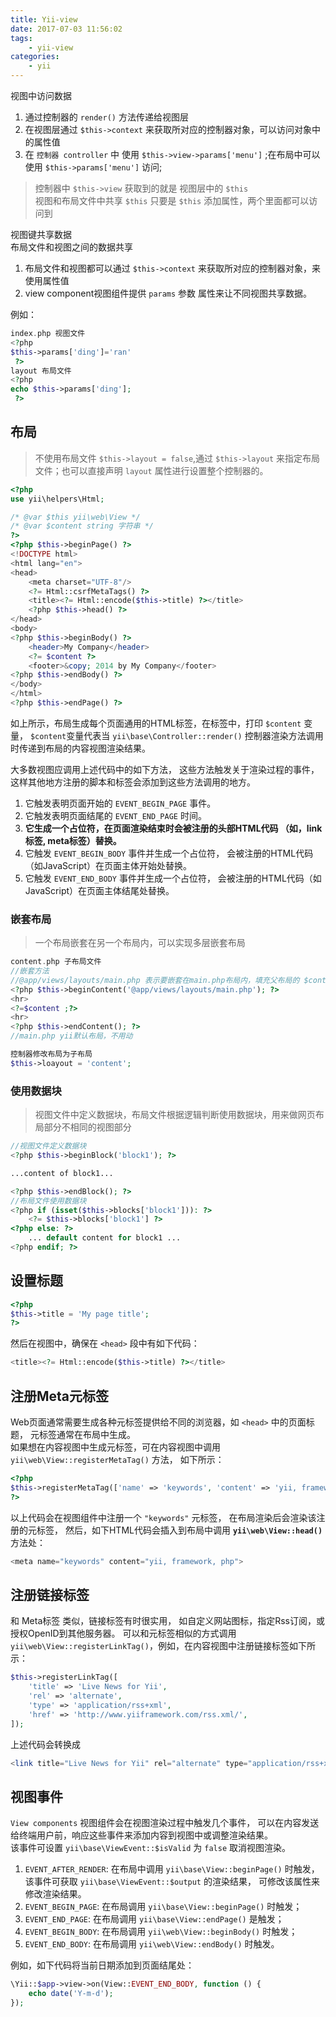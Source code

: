 ```yaml
---
title: Yii-view
date: 2017-07-03 11:56:02
tags:
	- yii-view
categories:
    - yii
---
```


视图中访问数据  
1. 通过控制器的 `render()` 方法传递给视图层  
2. 在视图层通过  `$this->context` 来获取所对应的控制器对象，可以访问对象中的属性值  
3. 在 `控制器 controller` 中 使用 `$this->view->params['menu']` ;在布局中可以使用 `$this->params['menu']` 访问;
> 控制器中 `$this->view` 获取到的就是 视图层中的 `$this`  
> 视图和布局文件中共享 `$this` 只要是 `$this` 添加属性，两个里面都可以访问到    

视图键共享数据  
布局文件和视图之间的数据共享  
1. 布局文件和视图都可以通过 `$this->context` 来获取所对应的控制器对象，来使用属性值  
2. view component视图组件提供 `params` 参数 属性来让不同视图共享数据。

例如：
```php
index.php 视图文件
<?php
$this->params['ding']='ran'
 ?>
layout 布局文件
<?php
echo $this->params['ding'];
 ?>
```

## 布局  
> 不使用布局文件 `$this->layout = false`,通过 `$this->layout` 来指定布局文件；也可以直接声明 `layout` 属性进行设置整个控制器的。

```php
<?php
use yii\helpers\Html;

/* @var $this yii\web\View */
/* @var $content string 字符串 */
?>
<?php $this->beginPage() ?>
<!DOCTYPE html>
<html lang="en">
<head>
    <meta charset="UTF-8"/>
    <?= Html::csrfMetaTags() ?>
    <title><?= Html::encode($this->title) ?></title>
    <?php $this->head() ?>
</head>
<body>
<?php $this->beginBody() ?>
    <header>My Company</header>
    <?= $content ?>
    <footer>&copy; 2014 by My Company</footer>
<?php $this->endBody() ?>
</body>
</html>
<?php $this->endPage() ?>
```
如上所示，布局生成每个页面通用的HTML标签，在<body>标签中，打印 `$content` 变量， `$content`变量代表当 `yii\base\Controller::render()` 控制器渲染方法调用时传递到布局的内容视图渲染结果。

大多数视图应调用上述代码中的如下方法， 这些方法触发关于渲染过程的事件， 这样其他地方注册的脚本和标签会添加到这些方法调用的地方。  

1. 它触发表明页面开始的 `EVENT_BEGIN_PAGE` 事件。
2. 它触发表明页面结尾的 `EVENT_END_PAGE` 时间。
3. **它生成一个占位符，在页面渲染结束时会被注册的头部HTML代码 （如，link标签, meta标签）替换。**
4. 它触发 `EVENT_BEGIN_BODY` 事件并生成一个占位符， 会被注册的HTML代码（如JavaScript）在页面主体开始处替换。
5. 它触发 `EVENT_END_BODY` 事件并生成一个占位符， 会被注册的HTML代码（如JavaScript）在页面主体结尾处替换。

### 嵌套布局  
> 一个布局嵌套在另一个布局内，可以实现多层嵌套布局  

```php
content.php 子布局文件
//嵌套方法
//@app/views/layouts/main.php 表示要嵌套在main.php布局内，填充父布局的 $content 变量  
<?php $this->beginContent('@app/views/layouts/main.php'); ?>
<hr>
<?=$content ;?>
<hr>
<?php $this->endContent(); ?>
//main.php yii默认布局，不用动  

控制器修改布局为子布局  
$this->loayout = 'content';
```
### 使用数据块  
> 视图文件中定义数据块，布局文件根据逻辑判断使用数据块，用来做网页布局部分不相同的视图部分  

```php
//视图文件定义数据块  
<?php $this->beginBlock('block1'); ?>

...content of block1...

<?php $this->endBlock(); ?>
//布局文件使用数据块  
<?php if (isset($this->blocks['block1'])): ?>
    <?= $this->blocks['block1'] ?>
<?php else: ?>
    ... default content for block1 ...
<?php endif; ?>
```

## 设置标题  
```php
<?php
$this->title = 'My page title';
?>
```
然后在视图中，确保在 `<head>` 段中有如下代码：
```php
<title><?= Html::encode($this->title) ?></title>
```
## 注册Meta元标签
Web页面通常需要生成各种元标签提供给不同的浏览器，如 `<head>` 中的页面标题， 元标签通常在布局中生成。  
如果想在内容视图中生成元标签，可在内容视图中调用 `yii\web\View::registerMetaTag()` 方法， 如下所示：  
```php
<?php
$this->registerMetaTag(['name' => 'keywords', 'content' => 'yii, framework, php']);
?>
```
以上代码会在视图组件中注册一个 `"keywords"` 元标签， 在布局渲染后会渲染该注册的元标签， 然后，如下HTML代码会插入到布局中调用 **`yii\web\View::head()`** 方法处：
```php
<meta name="keywords" content="yii, framework, php">
```
## 注册链接标签
和 Meta标签 类似，链接标签有时很实用， 如自定义网站图标，指定Rss订阅，或授权OpenID到其他服务器。 可以和元标签相似的方式调用 `yii\web\View::registerLinkTag()`，例如，在内容视图中注册链接标签如下所示：
```php
$this->registerLinkTag([
    'title' => 'Live News for Yii',
    'rel' => 'alternate',
    'type' => 'application/rss+xml',
    'href' => 'http://www.yiiframework.com/rss.xml/',
]);
```
上述代码会转换成
```php
<link title="Live News for Yii" rel="alternate" type="application/rss+xml" href="http://www.yiiframework.com/rss.xml/">
```

## 视图事件
`View components` 视图组件会在视图渲染过程中触发几个事件， 可以在内容发送给终端用户前，响应这些事件来添加内容到视图中或调整渲染结果。  
该事件可设置 `yii\base\ViewEvent::$isValid` 为 `false` 取消视图渲染。  

1. `EVENT_AFTER_RENDER`: 在布局中调用 `yii\base\View::beginPage()` 时触发， 该事件可获取 `yii\base\ViewEvent::$output` 的渲染结果， 可修改该属性来修改渲染结果。
2. `EVENT_BEGIN_PAGE`: 在布局调用 `yii\base\View::beginPage()` 时触发；
3. `EVENT_END_PAGE`: 在布局调用 `yii\base\View::endPage()` 是触发；
4. `EVENT_BEGIN_BODY`: 在布局调用 `yii\web\View::beginBody()` 时触发；
5. `EVENT_END_BODY`: 在布局调用 `yii\web\View::endBody()` 时触发。

例如，如下代码将当前日期添加到页面结尾处：
```php
\Yii::$app->view->on(View::EVENT_END_BODY, function () {
    echo date('Y-m-d');
});
```
